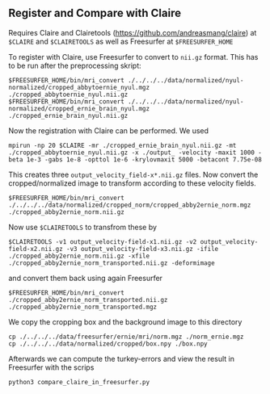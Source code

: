 ## Register and Compare with Claire 

Requires Claire and Clairetools (https://github.com/andreasmang/claire) at `$CLAIRE` and `$CLAIRETOOLS` as well as Freesurfer at `$FREESURFER_HOME`

To register with Claire, use Freesurfer to convert to `nii.gz` format. This has to be run after the preprocessing skript:

```
$FREESURFER_HOME/bin/mri_convert ./../../../data/normalized/nyul-normalized/cropped_abbytoernie_nyul.mgz   ./cropped_abbytoernie_nyul.nii.gz
$FREESURFER_HOME/bin/mri_convert ./../../../data/normalized/nyul-normalized/cropped_ernie_brain_nyul.mgz   ./cropped_ernie_brain_nyul.nii.gz
```
Now the registration with Claire can be performed. We used
```
mpirun -np 20 $CLAIRE -mr ./cropped_ernie_brain_nyul.nii.gz -mt ./cropped_abbytoernie_nyul.nii.gz -x ./output_ -velocity -maxit 1000 -beta 1e-3 -gabs 1e-8 -opttol 1e-6 -krylovmaxit 5000 -betacont 7.75e-08
```
This creates three `output_velocity_field-x*.nii.gz` files. Now convert the cropped/normalized image to transform according to these velocity fields.
```
$FREESURFER_HOME/bin/mri_convert ./../../../data/normalized/cropped_norm/cropped_abby2ernie_norm.mgz ./cropped_abby2ernie_norm.nii.gz
```
Now use `$CLAIRETOOLS` to transfrom these by
```
$CLAIRETOOLS -v1 output_velocity-field-x1.nii.gz -v2 output_velocity-field-x2.nii.gz -v3 output_velocity-field-x3.nii.gz -ifile ./cropped_abby2ernie_norm.nii.gz -xfile ./cropped_abby2ernie_norm_transported.nii.gz -deformimage
```
and convert them back using again Freesurfer
```
$FREESURFER_HOME/bin/mri_convert ./cropped_abby2ernie_norm_transported.nii.gz ./cropped_abby2ernie_norm_transported.mgz
```
We copy the cropping box and the background image to this directory
```
cp ./../../../data/freesurfer/ernie/mri/norm.mgz ./norm_ernie.mgz
cp ./../../../data/normalized/cropped/box.npy ./box.npy
```
Afterwards we can compute the turkey-errors and view the result in Freesurfer with the scrips
```
python3 compare_claire_in_freesurfer.py
```



